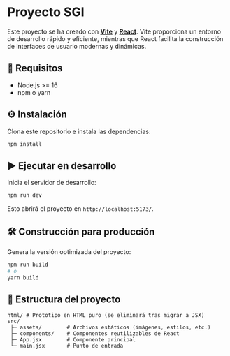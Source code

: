 # Proyecto SGI

Este proyecto se ha creado con **[Vite](https://vitejs.dev/)** y **[React](https://es.react.dev/)**.
Vite proporciona un entorno de desarrollo rápido y eficiente, mientras que React facilita la construcción de interfaces de usuario modernas y dinámicas.

## 🚀 Requisitos

* Node.js >= 16
* npm o yarn

## ⚙️ Instalación

Clona este repositorio e instala las dependencias:

```bash
npm install
```

## ▶️ Ejecutar en desarrollo

Inicia el servidor de desarrollo:

```bash
npm run dev
```

Esto abrirá el proyecto en `http://localhost:5173/`.

## 🛠️ Construcción para producción

Genera la versión optimizada del proyecto:

```bash
npm run build
# o
yarn build
```

## 📂 Estructura del proyecto

```
html/ # Prototipo en HTML puro (se eliminará tras migrar a JSX)
src/
 ├─ assets/        # Archivos estáticos (imágenes, estilos, etc.)
 ├─ components/    # Componentes reutilizables de React
 ├─ App.jsx        # Componente principal
 └─ main.jsx       # Punto de entrada
```